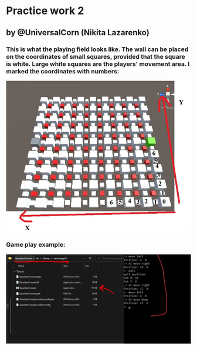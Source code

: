 # Practice work 2
## by @UniversalCorn (Nikita Lazarenko)


### This is what the playing field looks like. The wall can be placed on the coordinates of small squares, provided that the square is white. Large white squares are the players' movement area. I marked the coordinates with numbers:

![description image 1](https://github.com/UniversalCorn/gamedev-lab-2/blob/main/description/1.jpg)

### Game play example: 

![description image 2](https://github.com/UniversalCorn/gamedev-lab-2/blob/main/description/2.jpg)
